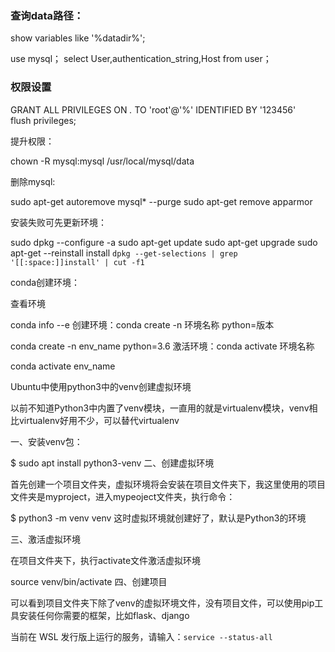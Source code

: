 



### 查询data路径：

show variables like '%datadir%';

use mysql；
select  User,authentication_string,Host from user；

### 权限设置

GRANT ALL PRIVILEGES ON *.* TO 'root'@'%' IDENTIFIED BY '123456'  
flush privileges;  

提升权限：

chown -R mysql:mysql /usr/local/mysql/data

删除mysql:

sudo apt-get autoremove mysql* --purge
sudo apt-get remove apparmor


安装失败可先更新环境：

sudo dpkg --configure -a
sudo apt-get update
sudo apt-get upgrade
sudo apt-get --reinstall install `dpkg --get-selections | grep '[[:space:]]install' | cut -f1`


conda创建环境：

查看环境

conda info --e
创建环境：conda create -n 环境名称 python=版本

conda create -n env_name python=3.6
激活环境：conda activate 环境名称

conda activate env_name



Ubuntu中使用python3中的venv创建虚拟环境

以前不知道Python3中内置了venv模块，一直用的就是virtualenv模块，venv相比virtualenv好用不少，可以替代virtualenv

一、安装venv包：

$ sudo apt install python3-venv
二、创建虚拟环境

首先创建一个项目文件夹，虚拟环境将会安装在项目文件夹下，我这里使用的项目文件夹是myproject，进入mypeoject文件夹，执行命令：

$ python3 -m venv venv
这时虚拟环境就创建好了，默认是Python3的环境

三、激活虚拟环境

在项目文件夹下，执行activate文件激活虚拟环境

source venv/bin/activate
四、创建项目

可以看到项目文件夹下除了venv的虚拟环境文件，没有项目文件，可以使用pip工具安装任何你需要的框架，比如flask、django



当前在 WSL 发行版上运行的服务，请输入：`service --status-all`
